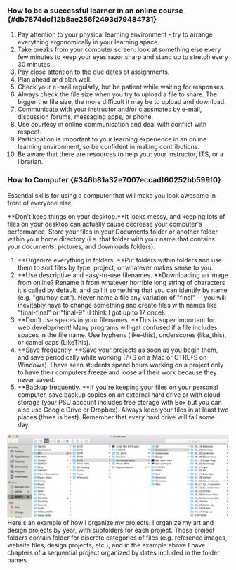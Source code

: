 ### How to be a successful learner in an online course {#db7874dcf12b8ae256f2493d79484731}

1. Pay attention to your physical learning environment - try to arrange everything ergonomically in your learning space.
2. Take breaks from your computer screen: look at something else every few minutes to keep your eyes razor sharp and stand up to stretch every 30 minutes. 
3. Pay close attention to the due dates of assignments.
4. Plan ahead and plan well.
5. Check your e-mail regularly, but be patient while waiting for responses.
6. Always check the file size when you try to upload a file to share. The bigger the file size, the more difficult it may be to upload and download.
7. Communicate with your instructor and/or classmates by e-mail, discussion forums, messaging apps, or phone.
8. Use courtesy in online communication and deal with conflict with respect.
9. Participation is important to your learning experience in an online learning environment, so be confident in making contributions.
10. Be aware that there are resources to help you: your instructor, ITS, or a librarian.

### How to Computer {#346b81a32e7007eccadf60252bb599f0}

Essential skills for using a computer that will make you look awesome in front of everyone else. 

**Don't keep things on your desktop.**It looks messy, and keeping lots of files on your desktop can actually cause decrease your computer's performance. Store your files in your Documents folder or another folder within your home directory \(i.e. that folder with your name that contains your documents, pictures, and downloads folders\).

1. **Organize everything in folders. **Put folders within folders and use them to sort files by type, project, or whatever makes sense to you. 
2. **Use descriptive and easy-to-use filenames. **Downloading an image from online? Rename it from whatever horrible long string of characters it's called by default, and call it something that you can identify by name \(e.g. "grumpy-cat"\). Never name a file any variation of "final" -- you will inevitably have to change something and create files with names like "final-final" or "final-9" \(I think I got up to 17 once\). 
3. **Don't use spaces in your filenames. **This is super important for web development! Many programs will get confused if a file includes spaces in the file name. Use hyphens \(like-this\), underscores \(like\_this\), or camel caps \(LikeThis\). 
4. **Save frequently. **Save your projects as soon as you begin them, and save periodically while working \(?+S on a Mac or CTRL+S on Windows\). I have seen students spend hours working on a project only to have their computers freeze and loose all their work because they never saved.
5. **Backup frequently. **If you're keeping your files on your personal computer, save backup copies on an external hard drive or with cloud storage \(your PSU account includes free storage with Box but you can also use Google Drive or Dropbox\). Always keep your files in at least two places \(three is best\). Remember that every hard drive will fail some day.

![](/assets/file-organization.png)Here's an example of how I organize my projects. I organize my art and design projects by year, with subfolders for each project. Those project folders contain folder for discrete categories of files \(e.g. reference images, website files, design projects, etc.\), and in the example above I have chapters of a sequential project organized by dates included in the folder names.






